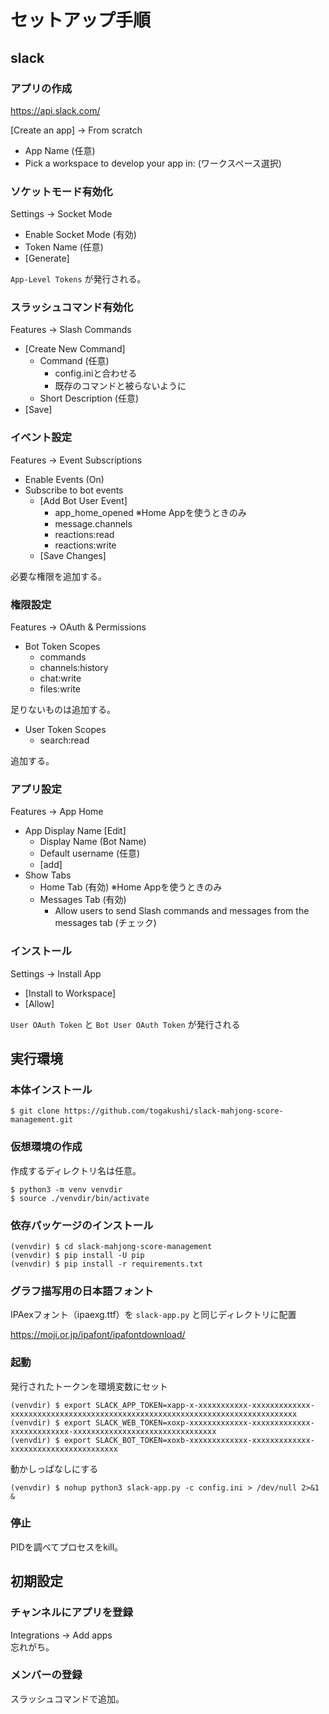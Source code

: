 # セットアップ手順

## slack

### アプリの作成

https://api.slack.com/

[Create an app] -> From scratch

- App Name (任意)
- Pick a workspace to develop your app in: (ワークスペース選択)

### ソケットモード有効化

Settings -> Socket Mode

- Enable Socket Mode (有効)
- Token Name (任意)
- [Generate]

`App-Level Tokens` が発行される。

### スラッシュコマンド有効化

Features -> Slash Commands

- [Create New Command]
  - Command (任意)
    - config.iniと合わせる
    - 既存のコマンドと被らないように
  - Short Description (任意)
- [Save]

### イベント設定

Features -> Event Subscriptions

- Enable Events (On)
- Subscribe to bot events
  - [Add Bot User Event]
    - app_home_opened ※Home Appを使うときのみ
    - message.channels
    - reactions:read
    - reactions:write
  - [Save Changes]

必要な権限を追加する。

### 権限設定

Features -> OAuth & Permissions

- Bot Token Scopes
  - commands
  - channels:history
  - chat:write
  - files:write

足りないものは追加する。

- User Token Scopes
  - search:read

追加する。

### アプリ設定

Features -> App Home

- App Display Name [Edit]
  - Display Name (Bot Name)
  - Default username (任意)
  - [add]
- Show Tabs
  - Home Tab (有効) ※Home Appを使うときのみ
  - Messages Tab (有効)
    - Allow users to send Slash commands and messages from the messages tab (チェック)

### インストール

Settings -> Install App

- [Install to Workspace]
- [Allow]

`User OAuth Token` と `Bot User OAuth Token` が発行される

## 実行環境

### 本体インストール

```
$ git clone https://github.com/togakushi/slack-mahjong-score-management.git
```

### 仮想環境の作成

作成するディレクトリ名は任意。

```
$ python3 -m venv venvdir
$ source ./venvdir/bin/activate
```

### 依存パッケージのインストール

```
(venvdir) $ cd slack-mahjong-score-management
(venvdir) $ pip install -U pip
(venvdir) $ pip install -r requirements.txt
```

### グラフ描写用の日本語フォント
IPAexフォント（ipaexg.ttf）を `slack-app.py` と同じディレクトリに配置

https://moji.or.jp/ipafont/ipafontdownload/


### 起動
発行されたトークンを環境変数にセット
```
(venvdir) $ export SLACK_APP_TOKEN=xapp-x-xxxxxxxxxxx-xxxxxxxxxxxxx-xxxxxxxxxxxxxxxxxxxxxxxxxxxxxxxxxxxxxxxxxxxxxxxxxxxxxxxxxxxxxxxx
(venvdir) $ export SLACK_WEB_TOKEN=xoxp-xxxxxxxxxxxxx-xxxxxxxxxxxxx-xxxxxxxxxxxxx-xxxxxxxxxxxxxxxxxxxxxxxxxxxxxxxx
(venvdir) $ export SLACK_BOT_TOKEN=xoxb-xxxxxxxxxxxxx-xxxxxxxxxxxxx-xxxxxxxxxxxxxxxxxxxxxxxx
```
動かしっぱなしにする
```
(venvdir) $ nohup python3 slack-app.py -c config.ini > /dev/null 2>&1 &
```

### 停止
PIDを調べてプロセスをkill。

## 初期設定

### チャンネルにアプリを登録
Integrations -> Add apps<br />
忘れがち。

### メンバーの登録
スラッシュコマンドで追加。
